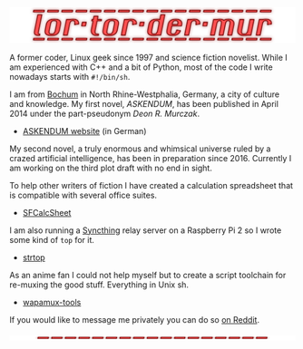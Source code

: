 ![](lortordermur-logo.png)

A former coder, Linux geek since 1997 and science fiction novelist. While I am experienced with C++ and a bit of Python, most of the code I write nowadays starts with `#!/bin/sh`.

I am from [Bochum](https://en.wikipedia.org/wiki/Bochum) in North Rhine-Westphalia, Germany, a city of culture and knowledge. My first novel, *ASKENDUM*, has been published in April 2014 under the part-pseudonym *Deon R. Murczak*.

* [ASKENDUM website](http://askendum.com) (in German)

My second novel, a truly enormous and whimsical universe ruled by a crazed artificial intelligence, has been in preparation since 2016. Currently I am working on the third plot draft with no end in sight.

To help other writers of fiction I have created a calculation spreadsheet that is compatible with several office suites.

* [SFCalcSheet](https://github.com/lortordermur/sfcalcsheet)

I am also running a [Syncthing](https://github.com/syncthing/syncthing) relay server on a Raspberry Pi 2 so I wrote some kind of `top` for it.

* [strtop](https://github.com/lortordermur/strtop)

As an anime fan I could not help myself but to create a script toolchain for re-muxing the good stuff. Everything in Unix sh.

* [wapamux-tools](https://github.com/lortordermur/wapamux-tools)

If you would like to message me privately you can do so [on Reddit](https://www.reddit.com/user/lortordermur).

![](lortordermur-logo-line.png)
